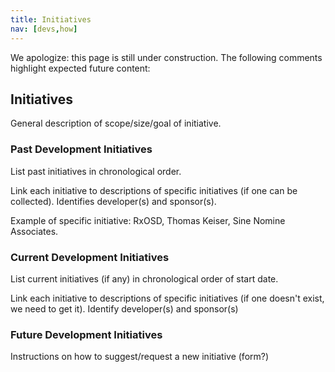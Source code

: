 ```yaml
---
title: Initiatives
nav: [devs,how]
---
```


We apologize: this page is still under construction.  The following comments highlight expected future content:

## Initiatives ##

General description of scope/size/goal of initiative.

### Past Development Initiatives ###

List past initiatives in chronological order.

Link each initiative to descriptions of specific initiatives (if one can be collected).  Identifies developer(s) and sponsor(s).

Example of specific initiative: RxOSD, Thomas Keiser, Sine Nomine Associates.

### Current Development Initiatives ###

List current initiatives (if any) in chronological order of start date.

Link each initiative to descriptions of specific initiatives (if one doesn't exist, we need to get it).  Identify developer(s) and sponsor(s)

### Future Development Initiatives ###

Instructions on how to suggest/request a new initiative (form?)
